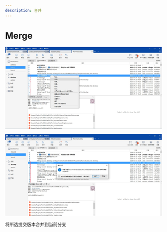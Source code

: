 ```yaml
---
description: 合并
---
```


# Merge

![](../../.gitbook/assets/1.jpg)

![](../../.gitbook/assets/2.jpg)

将所选提交版本合并到当前分支
